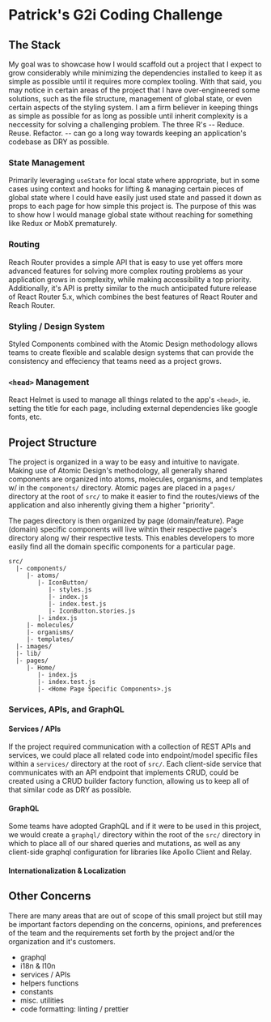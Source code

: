 # Patrick's G2i Coding Challenge

## The Stack

My goal was to showcase how I would scaffold out a project that I expect to grow considerably while minimizing the dependencies installed to keep it as simple as possible until it requires more complex tooling. With that said, you may notice in certain areas of the project that I have over-engineered some solutions, such as the file structure, management of global state, or even certain aspects of the styling system. I am a firm believer in keeping things as simple as possible for as long as possible until inherit complexity is a neccessity for solving a challenging problem. The three R's -- Reduce. Reuse. Refactor. -- can go a long way towards keeping an application's codebase as DRY as possible.

### State Management

Primarily leveraging `useState` for local state where appropriate, but in some cases using context and hooks for lifting & managing certain pieces of global state where I could have easily just used state and passed it down as props to each page for how simple this project is. The purpose of this was to show how I would manage global state without reaching for something like Redux or MobX prematurely.

### Routing

Reach Router provides a simple API that is easy to use yet offers more advanced features for solving more complex routing problems as your application grows in complexity, while making accessibility a top priority. Additionally, it's API is pretty similar to the much anticipated future release of React Router 5.x, which combines the best features of React Router and Reach Router.

### Styling / Design System

Styled Components combined with the Atomic Design methodology allows teams to create flexible and scalable design systems that can provide the consistency and effeciency that teams need as a project grows.

### `<head>` Management

React Helmet is used to manage all things related to the app's `<head>`, ie. setting the title for each page, including external dependencies like google fonts, etc. 


## Project Structure

The project is organized in a way to be easy and intuitive to navigate. Making use of Atomic Design's methodology, all generally shared components are organized into atoms, molecules, organisms, and templates w/ in the `components/` directory. Atomic pages are placed in a `pages/` directory at the root of `src/` to make it easier to find the routes/views of the application and also inherently giving them a higher "priority".

The pages directory is then organized by page (domain/feature). Page (domain) specific components will live wihtin their respective page's directory along w/ their respective tests. This enables developers to more easily find all the domain specific components for a particular page.


```
src/
  |- components/
     |- atoms/
        |- IconButton/
           |- styles.js
           |- index.js
           |- index.test.js
           |- IconButton.stories.js
        |- index.js
     |- molecules/
     |- organisms/
     |- templates/
  |- images/
  |- lib/
  |- pages/
     |- Home/
        |- index.js
        |- index.test.js
        |- <Home Page Specific Components>.js
```
### Services, APIs, and GraphQL

#### Services / APIs

If the project required communication with a collection of REST APIs and services, we could place all related code into endpoint/model specific files within a `services/` directory at the root of `src/`. Each client-side service that communicates with an API endpoint that implements CRUD, could be created using a CRUD builder factory function, allowing us to keep all of that similar code as DRY as possible.

#### GraphQL

Some teams have adopted GraphQL and if it were to be used in this project, we would create a `graphql/` directory within the root of the `src/` directory in which to place all of our shared queries and mutations, as well as any client-side graphql configuration for libraries like Apollo Client and Relay.

#### Internationalization & Localization


## Other Concerns

There are many areas that are out of scope of this small project but still may be important factors depending on the concerns, opinions, and preferences of the team and the requirements set forth by the project and/or the organization and it's customers.
* graphql
* i18n & l10n
* services / APIs
* helpers functions
* constants
* misc. utilities
* code formatting: linting / prettier
